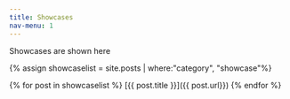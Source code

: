 ```yaml
---
title: Showcases
nav-menu: 1
---
```


Showcases are shown here

{% assign showcaselist = site.posts | where:"category", "showcase"%}

{% for post in showcaselist %}
[{{ post.title }}]({{ post.url}})
{% endfor %}